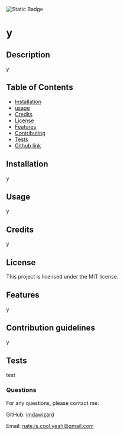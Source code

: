 
![Static Badge](https://img.shields.io/badge/MIT)
# y

## Description
y

## Table of Contents
 - [Installation](#installation)
 - [usage](#usage)
 - [Credits](#credits)
 - [License](#license)
 - [Features](#featues)
 - [Contributing](#contributing)
 - [Tests](#tests)
 - [Github link](#github)


## Installation
y

## Usage
y

## Credits
y

## License
This project is licensed under the MIT license.

## Features
y

## Contribution guidelines
y

## Tests
test

### Questions
For any questions, please contact me:

GitHub: [imdawizard](https://github.com/imdawizard)

Email: nate.is.cool.yeah@gmail.com
